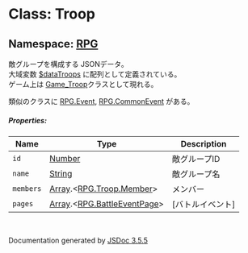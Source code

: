 # Class: Troop

## Namespace: [RPG](RPG.md)

敵グループを構成する JSONデータ。<br />
大域変数 [$dataTroops](global.md#datatroops-arrayrpgtroop) に配列として定義されている。<br />
ゲーム上は [Game_Troop](Game_Troop.md)クラスとして現れる。

類似のクラスに [RPG.Event](RPG.Event.md), [RPG.CommonEvent](RPG.CommonEvent.md) がある。


##### Properties:

| Name | Type | Description |
| --- | --- | --- |
| `id` | [Number](Number.md) | 敵グループID |
| `name` | [String](String.md) | 敵グループ名 |
| `members` | [Array](Array.md).<[RPG.Troop.Member](RPG.Troop.Member.md)> | メンバー |
| `pages` | [Array](Array.md).<[RPG.BattleEventPage](RPG.BattleEventPage.md)> | [バトルイベント] |


 <br>

  Documentation generated by [JSDoc 3.5.5](https://github.com/jsdoc3/jsdoc)
